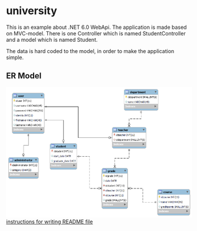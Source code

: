 # university
This is an example about .NET 6.0 WebApi. The application is made based on MVC-model. There is one Controller which is named StudentController and a model which is named Student.

The data is hard coded to the model, in order to make the application simple.

## ER Model
<img src="er_model.png">
<a href="https://docs.github.com/en/get-started/writing-on-github/getting-started-with-writing-and-formatting-on-github/basic-writing-and-formatting-syntax">instructions for writing README file</a>